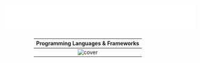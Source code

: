 
<h1 align="center">
  <img src="profil.svg" alt="abdukulov"/>
</h1>

<table style="width:70%; margin: 0 auto; text-align:center">
  <thead>
    <tr>
      <th><strong>Programming Languages & Frameworks</strong></th>
    </tr>
  </thead>
  <tbody>
    <tr>
      <td>
        <img width="70%" src="https://raw.githubusercontent.com/oussamabouchikhi/oussamabouchikhi/master/assets/skills.png" alt="cover" />
      </td>
    </tr>
  </tbody>
</table>
